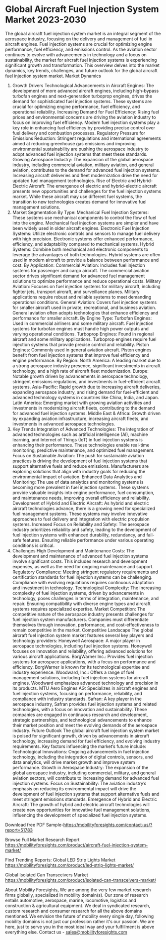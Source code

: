 # Global Aircraft Fuel Injection System Market 2023-2030
The global aircraft fuel injection system market is an integral segment of the aerospace industry, focusing on the delivery and management of fuel in aircraft engines. Fuel injection systems are crucial for optimizing engine performance, fuel efficiency, and emissions control. As the aviation sector continues to evolve with advancements in technology and a focus on sustainability, the market for aircraft fuel injection systems is experiencing significant growth and transformation. This overview delves into the market dynamics, key trends, challenges, and future outlook for the global aircraft fuel injection system market.
Market Dynamics
1. Growth Drivers
Technological Advancements in Aircraft Engines: The development of more advanced aircraft engines, including high-bypass turbofan engines and next-generation turboprop engines, drives the demand for sophisticated fuel injection systems. These systems are crucial for optimizing engine performance, fuel efficiency, and operational reliability.
Increasing Demand for Fuel Efficiency: Rising fuel prices and environmental concerns are driving the aviation industry to focus on improving fuel efficiency. Modern fuel injection systems play a key role in enhancing fuel efficiency by providing precise control over fuel delivery and combustion processes.
Regulatory Pressure for Emissions Reduction: Stringent regulations and international agreements aimed at reducing greenhouse gas emissions and improving environmental sustainability are pushing the aerospace industry to adopt advanced fuel injection systems that meet these standards.
Growing Aerospace Industry: The expansion of the global aerospace industry, including commercial aviation, military aviation, and general aviation, contributes to the demand for advanced fuel injection systems. Increasing aircraft deliveries and fleet modernization drive the need for updated fuel management technologies.
Rise of Electric and Hybrid-Electric Aircraft: The emergence of electric and hybrid-electric aircraft presents new opportunities and challenges for the fuel injection systems market. While these aircraft may use different fuel systems, the transition to new technologies creates demand for innovative fuel management solutions.
2. Market Segmentation
By Type:
Mechanical Fuel Injection Systems: These systems use mechanical components to control the flow of fuel into the engine. Mechanical fuel injection systems are simpler and have been widely used in older aircraft engines.
Electronic Fuel Injection Systems: Utilize electronic controls and sensors to manage fuel delivery with high precision. Electronic systems offer enhanced performance, efficiency, and adaptability compared to mechanical systems.
Hybrid Systems: Combine both mechanical and electronic components to leverage the advantages of both technologies. Hybrid systems are often used in modern aircraft to provide a balance between performance and cost.
By Application:
Commercial Aviation: Includes fuel injection systems for passenger and cargo aircraft. The commercial aviation sector drives significant demand for advanced fuel management solutions to optimize performance and reduce operational costs.
Military Aviation: Focuses on fuel injection systems for military aircraft, including fighter jets, transport aircraft, and surveillance planes. Military applications require robust and reliable systems to meet demanding operational conditions.
General Aviation: Covers fuel injection systems for smaller aircraft used in private, recreational, and business aviation. General aviation often adopts technologies that enhance efficiency and performance for smaller aircraft.
By Engine Type:
Turbofan Engines: Used in commercial airliners and some military aircraft. Fuel injection systems for turbofan engines must handle high power outputs and varying operational conditions.
Turboprop Engines: Found in regional aircraft and some military applications. Turboprop engines require fuel injection systems that provide precise control and reliability.
Piston Engines: Commonly used in general aviation aircraft. Piston engines benefit from fuel injection systems that improve fuel efficiency and engine performance.
By Region:
North America: A leading market due to a strong aerospace industry presence, significant investments in aircraft technology, and a high rate of aircraft fleet modernization.
Europe: Notable growth driven by advancements in aerospace technology, stringent emissions regulations, and investments in fuel-efficient aircraft systems.
Asia-Pacific: Rapid growth due to increasing aircraft deliveries, expanding aerospace industry, and rising demand for fuel-efficient and advanced technology systems in countries like China, India, and Japan.
Latin America: Emerging market with growing aviation activities and investments in modernizing aircraft fleets, contributing to the demand for advanced fuel injection systems.
Middle East & Africa: Growth driven by expanding aviation infrastructure, increasing aircraft fleets, and investments in advanced aerospace technologies.
3. Key Trends
Integration of Advanced Technologies: The integration of advanced technologies such as artificial intelligence (AI), machine learning, and Internet of Things (IoT) in fuel injection systems is enhancing their performance. These technologies enable real-time monitoring, predictive maintenance, and optimized fuel management.
Focus on Sustainable Aviation: The push for sustainable aviation practices is driving the development of fuel injection systems that support alternative fuels and reduce emissions. Manufacturers are exploring solutions that align with industry goals for reducing the environmental impact of aviation.
Enhanced Data Analytics and Monitoring: The use of data analytics and monitoring systems is becoming more prevalent in fuel injection systems. These systems provide valuable insights into engine performance, fuel consumption, and maintenance needs, improving overall efficiency and reliability.
Development of Hybrid and Electric Aircraft: As hybrid and electric aircraft technologies advance, there is a growing need for specialized fuel management systems. These systems may involve innovative approaches to fuel delivery and integration with electric propulsion systems.
Increased Focus on Reliability and Safety: The aerospace industry prioritizes reliability and safety, leading to the development of fuel injection systems with enhanced durability, redundancy, and fail-safe features. Ensuring reliable performance under various operating conditions is critical.
4. Challenges
High Development and Maintenance Costs: The development and maintenance of advanced fuel injection systems involve significant costs. This includes research and development expenses, as well as the need for ongoing maintenance and support.
Regulatory Compliance: Meeting stringent regulatory requirements and certification standards for fuel injection systems can be challenging. Compliance with evolving regulations requires continuous adaptation and investment in technology.
Technological Complexity: The increasing complexity of fuel injection systems, driven by advancements in technology, poses challenges in terms of integration, maintenance, and repair. Ensuring compatibility with diverse engine types and aircraft systems requires specialized expertise.
Market Competition: The competitive nature of the aerospace industry presents challenges for fuel injection system manufacturers. Companies must differentiate themselves through innovation, performance, and cost-effectiveness to remain competitive in the market.
Competitive Landscape
The global aircraft fuel injection system market features several key players and technology providers:
Honeywell Aerospace: A major player in aerospace technologies, including fuel injection systems. Honeywell focuses on innovation and reliability, offering advanced solutions for various aircraft applications.
BorgWarner Inc.: Provides fuel injection systems for aerospace applications, with a focus on performance and efficiency. BorgWarner is known for its technological expertise and industry experience.
Woodward, Inc.: Offers a range of fuel management solutions, including fuel injection systems for aircraft engines. Woodward emphasizes advanced technology and precision in its products.
MTU Aero Engines AG: Specializes in aircraft engines and fuel injection systems, focusing on performance, reliability, and compliance with industry standards.
Safran: A key player in the aerospace industry, Safran provides fuel injection systems and related technologies, with a focus on innovation and sustainability.
These companies are engaged in continuous research and development, strategic partnerships, and technological advancements to enhance their market position and meet the evolving demands of the aerospace industry.
Future Outlook
The global aircraft fuel injection system market is poised for significant growth, driven by advancements in aircraft technology, increasing demand for fuel efficiency, and evolving industry requirements. Key factors influencing the market’s future include:
Technological Innovations: Ongoing advancements in fuel injection technology, including the integration of digital controls, sensors, and data analytics, will drive market growth and improve system performance.
Growth in Aerospace Industry: The expansion of the global aerospace industry, including commercial, military, and general aviation sectors, will contribute to increasing demand for advanced fuel injection systems.
Focus on Sustainability: The aviation industry’s emphasis on reducing its environmental impact will drive the development of fuel injection systems that support alternative fuels and meet stringent emissions standards.
Emergence of Hybrid and Electric Aircraft: The growth of hybrid and electric aircraft technologies will create new opportunities for innovative fuel management solutions, influencing the development of specialized fuel injection systems.


Download free PDF Sample-https://mobilityforesights.com/contact-us/?report=51783


Browse Full Market Research Report 
https://mobilityforesights.com/product/aircraft-fuel-injection-system-market/

Find Trending Reports:
Global LED Strip Lights Market 
https://mobilityforesights.com/product/led-strip-lights-market/

Global Isolated Can Transceivers Market 
https://mobilityforesights.com/product/isolated-can-transceivers-market/



About Mobility Foresights,
We are among the very few market research firms globally, specialized in mobility domain(s). Our zone of research entails automotive, aerospace, marine, locomotive, logistics and construction & agricultural equipment. We deal in syndicated research, custom research and consumer research for all the above domains mentioned.
We envision the future of mobility every single day, following mobility domains is not just our profession rather it's our passion. We are here, just to serve you in the most ideal way and your fulfillment is above everything else. Contact us -  sales@mobilityforesights.com 


